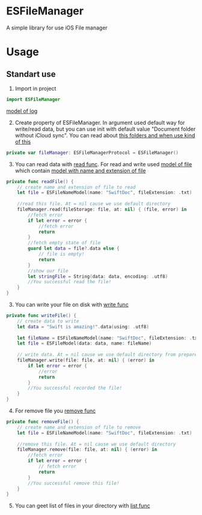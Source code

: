 # ESFileManager

A simple library for use iOS File manager

# Usage

## Standart use

1) Import in project

```swift
import ESFileManager
```

[model of log](https://eskaria.github.io/AdvancedLogger/Structs.html#/s:14AdvancedLogger0aB5ModelV) 

2) Create property of ESFileManager. In argument used default way for write/read data, but you can use init with default value "Document folder without iCloud sync". You can read about [this folders and when use kind of this](https://eskaria.github.io/ESFileManager/Enums/ESFileExtensionType.html)

```swift
private var fileManager: ESFileManagerProtocol = ESFileManager()
```

3) You can read data with [read func](https://eskaria.github.io/ESFileManager/Protocols/ESFileManagerProtocol.html#/s:13ESFileManager0aB8ProtocolP4read11fileStorage2at10completionyAA0A9NameModelV_AA0aB9DirectoryOSgyAA0aJ0VSg_s5Error_pSgtcSgtF). For read and write used [model of file](https://eskaria.github.io/ESFileManager/Structs/ESFileModel.html) which contain [model with name and extension of file](https://eskaria.github.io/ESFileManager/Structs/ESFileNameModel.html)


```swift
private func readFile() {
    // create name and extension of file to read
    let file = ESFileNameModel(name: "SwiftDoc", fileExtension: .txt)
    
    //read this file. At = nil cause we use default directory
    fileManager.read(fileStorage: file, at: nil) { (file, error) in
        //fetch error
        if let error = error {
            //fetch error
            return
        }
        //fetch empty state of file
        guard let data = file?.data else {
            // file is empty!
            return
        }
        //show our file
        let stringFile = String(data: data, encoding: .utf8)
        //You successful read the file!
    }
}
```

3) You can write your file on disk with [write func](https://eskaria.github.io/ESFileManager/Protocols/ESFileManagerProtocol.html#/s:13ESFileManager0aB8ProtocolP5write4file2at10completionyAA0A5ModelV_AA0aB9DirectoryOSgys5Error_pSgcSgtF)

```swift
private func writeFile() {
    // create data to write
    let data = "Swift is amazing!".data(using: .utf8)
    
    let fileName = ESFileNameModel(name: "SwiftDoc", fileExtension: .txt)
    let file = ESFileModel(data: data, name: fileName)
    
    // write data. At = nil cause we use default directory from prepareVC method
    fileManager.write(file: file, at: nil) { (error) in
        if let error = error {
            //error
            return
        }
        //You successful recorded the file!
    }
}
```

4) For remove file you [remove func](https://eskaria.github.io/ESFileManager/Protocols/ESFileManagerProtocol.html#/s:13ESFileManager0aB8ProtocolP6remove4file2at10completionyAA0A9NameModelV_AA0aB9DirectoryOSgys5Error_pSgcSgtF)

```swift
private func removeFile() {
    // create name and extension of file to remove
    let file = ESFileNameModel(name: "SwiftDoc", fileExtension: .txt)
    
    //remove this file. At = nil cause we use default directory
    fileManager.remove(file: file, at: nil) { (error) in
        //fetch error
        if let error = error {
            // fetch error
            return
        }
        //You successful remove this file!
    }
}
```

5) You can geet list of files in your directory with [list func](https://eskaria.github.io/ESFileManager/Protocols/ESFileManagerProtocol.html#/s:13ESFileManager0aB8ProtocolP9listFiles2at10completionyAA0aB9DirectoryOSg_ySayAA0A9NameModelVGSg_s5Error_pSgtcSgtF)
